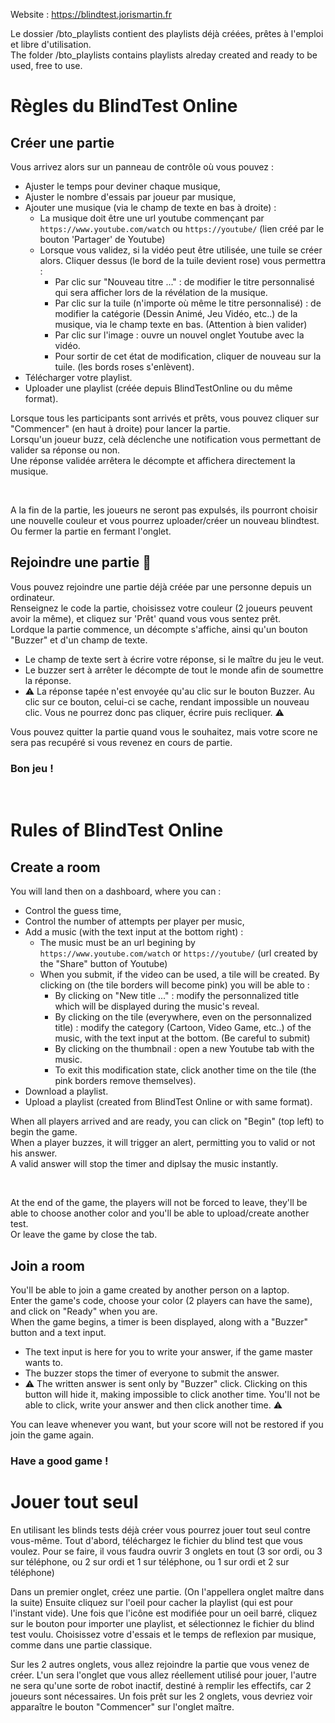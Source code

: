 Website : https://blindtest.jorismartin.fr

Le dossier /bto_playlists contient des playlists déjà créées, prêtes à l'emploi et libre d'utilisation.</br>
The folder /bto_playlists contains playlists alreday created and ready to be used, free to use.</br>

# Règles du BlindTest Online

## Créer une partie
Vous arrivez alors sur un panneau de contrôle où vous pouvez :
- Ajuster le temps pour deviner chaque musique,
- Ajuster le nombre d'essais par joueur par musique,
- Ajouter une musique (via le champ de texte en bas à droite) :
  - La musique doit être une url youtube commençant par ```https://www.youtube.com/watch``` ou ```https://youtube/``` (lien créé par le bouton 'Partager' de Youtube)
  - Lorsque vous validez, si la vidéo peut être utilisée, une tuile se créer alors. Cliquer dessus (le bord de la tuile devient rose) vous permettra :
    - Par clic sur "Nouveau titre ..." : de modifier le titre personnalisé qui sera afficher lors de la révélation de la musique.
    - Par clic sur la tuile (n'importe où même le titre personnalisé) : de modifier la catégorie (Dessin Animé, Jeu Vidéo, etc..) de la musique, via le champ texte en bas. (Attention à bien valider)
    - Par clic sur l'image : ouvre un nouvel onglet Youtube avec la vidéo.
    - Pour sortir de cet état de modification, cliquer de nouveau sur la tuile. (les bords roses s'enlèvent).
- Télécharger votre playlist.
- Uploader une playlist (créée depuis BlindTestOnline ou du même format).

Lorsque tous les participants sont arrivés et prêts, vous pouvez cliquer sur "Commencer" (en haut à droite) pour lancer la partie.</br>
Lorsqu'un joueur buzz, celà déclenche une notification vous permettant de valider sa réponse ou non.</br>
Une réponse validée arrêtera le décompte et affichera directement la musique.</br>

</br>

A la fin de la partie, les joueurs ne seront pas expulsés, ils pourront choisir une nouvelle couleur et vous pourrez uploader/créer un nouveau blindtest.</br>
Ou fermer la partie en fermant l'onglet.</br>

## Rejoindre une partie 📱
Vous pouvez rejoindre une partie déjà créée par une personne depuis un ordinateur.</br>
Renseignez le code la partie, choisissez votre couleur (2 joueurs peuvent avoir la même), et cliquez sur 'Prêt' quand vous vous sentez prêt.</br>
Lordque la partie commence, un décompte s'affiche, ainsi qu'un bouton "Buzzer" et d'un champ de texte.
- Le champ de texte sert à écrire votre réponse, si le maître du jeu le veut.
- Le buzzer sert à arrêter le décompte de tout le monde afin de soumettre la réponse.
- ⚠️ La réponse tapée n'est envoyée qu'au clic sur le bouton Buzzer. Au clic sur ce bouton, celui-ci se cache, rendant impossible un nouveau clic. Vous ne pourrez donc pas cliquer, écrire puis recliquer. ⚠️

Vous pouvez quitter la partie quand vous le souhaitez, mais votre score ne sera pas recupéré si vous revenez en cours de partie.

### Bon jeu !
</br>

# Rules of BlindTest Online

## Create a room
You will land then on a dashboard, where you can :
- Control the guess time,
- Control the number of attempts per player per music,
- Add a music (with the text input at the bottom right) :
  - The music must be an url begining by ```https://www.youtube.com/watch``` or ```https://youtube/``` (url created by the "Share" button of Youtube)
  - When you submit, if the video can be used, a tile will be created. By clicking on (the tile borders will become pink) you will be able to :
    - By clicking on "New title ..." : modify the personnalized title which will be displayed during the music's reveal.
    - By clicking on the tile (everywhere, even on the personnalized title) : modify the category (Cartoon, Video Game, etc..) of the music, with the text input at the bottom. (Be careful to submit)
    - By clicking on the thumbnail : open a new Youtube tab with the music.
    - To exit this modification state, click another time on the tile (the pink borders remove themselves).
- Download a playlist.
- Upload a playlist (created from BlindTest Online or with same format).

When all players arrived and are ready, you can click on "Begin" (top left) to begin the game.</br>
When a player buzzes, it will trigger an alert, permitting you to valid or not his answer.</br>
A valid answer will stop the timer and diplsay the music instantly.</br>

</br>

At the end of the game, the players will not be forced to leave, they'll be able to choose another color and you'll be able to upload/create another test.</br>
Or leave the game by close the tab.</br>

## Join a room
You'll be able to join a game created by another person on a laptop.</br>
Enter the game's code, choose your color (2 players can have the same), and click on "Ready" when you are.</br>
When the game begins, a timer is been displayed, along with a "Buzzer" button and a text input.
- The text input is here for you to write your answer, if the game master wants to.
- The buzzer stops the timer of everyone to submit the answer.
- ⚠️ The written answer is sent only by "Buzzer" click. Clicking on this button will hide it, making impossible to click another time. You'll not be able to click, write your answer and then click another time. ⚠️

You can leave whenever you want, but your score will not be restored if you join the game again.

### Have a good game !


# Jouer tout seul

En utilisant les blinds tests déjà créer vous pourrez jouer tout seul contre vous-même.
Tout d'abord, téléchargez le fichier du blind test que vous voulez.
Pour se faire, il vous faudra ouvrir 3 onglets en tout (3 sor ordi, ou 3 sur téléphone, ou 2 sur ordi et 1 sur téléphone, ou 1 sur ordi et 2 sur téléphone)

Dans un premier onglet, créez une partie. (On l'appellera onglet maître dans la suite)
Ensuite cliquez sur l'oeil pour cacher la playlist (qui est pour l'instant vide).
Une fois que l'icône est modifiée pour un oeil barré, cliquez sur le bouton pour importer une playlist, et sélectionnez le fichier du blind test voulu.
Choisissez votre d'essais et le temps de reflexion par musique, comme dans une partie classique.

Sur les 2 autres onglets, vous allez rejoindre la partie que vous venez de créer.
L'un sera l'onglet que vous allez réellement utilisé pour jouer, l'autre ne sera qu'une sorte de robot inactif, destiné à remplir les effectifs, car 2 joueurs sont nécessaires.
Un fois prêt sur les 2 onglets, vous devriez voir apparaître le bouton "Commencer" sur l'onglet maître.
